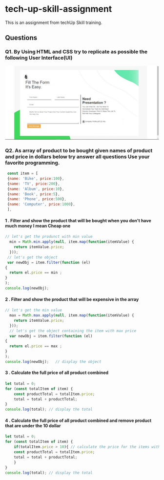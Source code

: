 # tech-up-skill-assignment
This is an assignment from techUp Skill training.
## Questions
### Q1. By Using HTML and CSS try to replicate as possible the following User Interface(UI)

![image](https://github.com/Abou-Shadadi/tech-up-skill-assignment/blob/5f7c924de91903b4a5a316b9496d9d3d7102a16e/img/sample.jpeg)


### Q2. As array of product to be bought given names of product and price in dollars below try answer all questions Use your favorite programming.

```js 
 const item = [ 
 {name: 'Bike', price:100},
 {name: 'TV', price:200},
 {name: 'Album', price:10},
 {name: 'Book', price:5},
 {name: 'Phone', price:500},
 {name: 'Computer', price:1000},
 ], 
```
#### 1 . Filter and show the product that will be bought when you don't have much money I mean Cheap one
```js
// let's get the produnct with min value
  min = Math.min.apply(null, item.map(function(itemValue) {
    return itemValue.price;
  }));
 // let's get the object
 var newObj = item.filter(function (el)
{
  return el.price == min ;
}
);
console.log(newObj);
```
#### 2 . Filter and show the product that will be expensive in the array
```js
// let's get the min value
  max = Math.max.apply(null, item.map(function(itemValue) {
    return itemValue.price;
  }));
  // let's get the object containing the item with max price
  var newObj = item.filter(function (el)
{
  return el.price == max ;
}
);
console.log(newObj);   // display the object
```
#### 3 . Calculate the full price of all product combined
```js
let total = 0;
for (const totalItem of item) {
    const productTotal = totalItem.price;
    total = total + productTotal;
}
console.log(total); // display the total
```
#### 4 . Calculate the full price of all product combined and remove product that are under the 10 dollar
```js
let total = 0;
for (const totalItem of item) {
    if(totalItem.price > 10){ // calculate the price for the items with price above 10 Dollars
    const productTotal = totalItem.price;
    total = total + productTotal;
    }
}
console.log(total); // display the total
```

